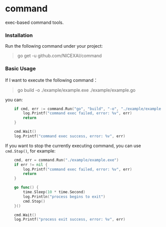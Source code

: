 # command
exec-based command tools.

### Installation

Run the following command under your project:

> go get -u github.com/NICEXAI/command

### Basic Usage

If I want to execute the following command：

> go build -o ./example/example.exe ./example/example.go

you can:

```go
    if cmd, err := command.Run("go", "build", "-o", "./example/example.exe", "./example/example.go"); err != nil {
        log.Printf("command exec failed, error: %v", err)
        return
    }

    cmd.Wait()
    log.Printf("command exec success, error: %v", err)
```

If you want to stop the currently executing command, you can use `cmd.Stop()`, for example:

```go
    cmd, err = command.Run("./example/example.exe")
    if err != nil {
        log.Printf("command exec failed, error: %v", err)
        return
    }

    go func() {
        time.Sleep(10 * time.Second)
        log.Println("process begins to exit")
        cmd.Stop()
    }()

    cmd.Wait()
    log.Printf("process exit success, error: %v", err)
```
